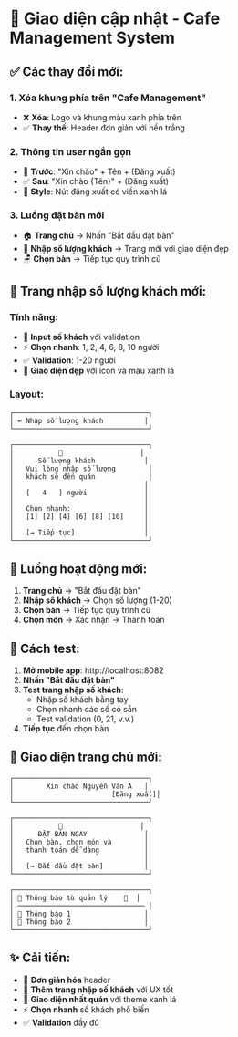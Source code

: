 # 🎨 Giao diện cập nhật - Cafe Management System

## ✅ **Các thay đổi mới:**

### 1. **Xóa khung phía trên "Cafe Management"**
- ❌ **Xóa**: Logo và khung màu xanh phía trên
- ✅ **Thay thế**: Header đơn giản với nền trắng

### 2. **Thông tin user ngắn gọn**
- 👋 **Trước**: "Xin chào" + Tên + (Đăng xuất)
- ✅ **Sau**: "Xin chào {Tên}" + (Đăng xuất)
- 🎨 **Style**: Nút đăng xuất có viền xanh lá

### 3. **Luồng đặt bàn mới**
- 🏠 **Trang chủ** → Nhấn "Bắt đầu đặt bàn"
- 👥 **Nhập số lượng khách** → Trang mới với giao diện đẹp
- 🪑 **Chọn bàn** → Tiếp tục quy trình cũ

## 🎯 **Trang nhập số lượng khách mới:**

### **Tính năng:**
- 📝 **Input số khách** với validation
- ⚡ **Chọn nhanh**: 1, 2, 4, 6, 8, 10 người
- ✅ **Validation**: 1-20 người
- 🎨 **Giao diện đẹp** với icon và màu xanh lá

### **Layout:**
```
┌─────────────────────────────────┐
│ ← Nhập số lượng khách          │
└─────────────────────────────────┘

┌─────────────────────────────────┐
│           👥                   │
│      Số lượng khách            │
│   Vui lòng nhập số lượng        │
│   khách sẽ đến quán             │
│                                │
│   [   4   ] người              │
│                                │
│   Chọn nhanh:                  │
│   [1] [2] [4] [6] [8] [10]     │
│                                │
│   [→ Tiếp tục]                 │
└─────────────────────────────────┘
```

## 🔄 **Luồng hoạt động mới:**

1. **Trang chủ** → "Bắt đầu đặt bàn"
2. **Nhập số khách** → Chọn số lượng (1-20)
3. **Chọn bàn** → Tiếp tục quy trình cũ
4. **Chọn món** → Xác nhận → Thanh toán

## 📱 **Cách test:**

1. **Mở mobile app**: http://localhost:8082
2. **Nhấn "Bắt đầu đặt bàn"**
3. **Test trang nhập số khách**:
   - Nhập số khách bằng tay
   - Chọn nhanh các số có sẵn
   - Test validation (0, 21, v.v.)
4. **Tiếp tục** đến chọn bàn

## 🎨 **Giao diện trang chủ mới:**

```
┌─────────────────────────────────┐
│        Xin chào Nguyễn Văn A   │
│                        [Đăng xuất]│
└─────────────────────────────────┘

┌─────────────────────────────────┐
│           📅                   │
│      ĐẶT BÀN NGAY              │
│   Chọn bàn, chọn món và        │
│   thanh toán dễ dàng           │
│                                │
│   [→ Bắt đầu đặt bàn]          │
└─────────────────────────────────┘

┌─────────────────────────────────┐
│ 🔔 Thông báo từ quản lý    🔄  │
│ ─────────────────────────────── │
│ 📱 Thông báo 1                  │
│ 📱 Thông báo 2                  │
└─────────────────────────────────┘
```

## ✨ **Cải tiến:**

- 🎯 **Đơn giản hóa** header
- 🚀 **Thêm trang nhập số khách** với UX tốt
- 🎨 **Giao diện nhất quán** với theme xanh lá
- ⚡ **Chọn nhanh** số khách phổ biến
- ✅ **Validation** đầy đủ
